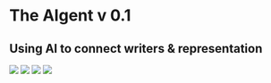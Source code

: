 # The AIgent v 0.1

## Using AI to connect writers & representation

<img src="https://raw.githubusercontent.com/moralwintertiger/flask-agent-v1/master/images/01_agent.png">
<img src="https://raw.githubusercontent.com/moralwintertiger/flask-agent-v1/master/images/02_target.png">
<img src="https://raw.githubusercontent.com/moralwintertiger/flask-agent-v1/master/images/04_similar_books.png">
<img src="https://raw.githubusercontent.com/moralwintertiger/flask-agent-v1/master/images/05_similar_synopses.png">
